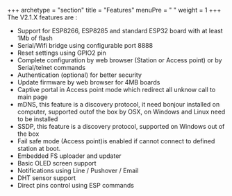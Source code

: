 +++
archetype = "section"
title = "Features"
menuPre = "<i class='fas fa-list'></i> "
weight = 1
+++
The V2.1.X features are :   

* Support for ESP8266, ESP8285 and standard ESP32 board with at least 1Mb of flash
* Serial/Wifi bridge using configurable port 8888
* Reset settings using GPIO2 pin 
* Complete configuration by web browser (Station or Access point) or by Serial/telnet commands
* Authentication (optional) for better security
* Update firmware by web browser for 4MB boards
* Captive portal in Access point mode which redirect all unknow call to main page
* mDNS, this feature is a discovery protocol, it need bonjour installed on computer, supported outof the box by OSX, on Windows and Linux need to be installed
* SSDP, this feature is a discovery protocol, supported on Windows out of the box
* Fail safe mode (Access point)is enabled if cannot connect to defined station at boot.
* Embedded FS uploader and updater
* Basic OLED screen support  
* Notifications using Line / Pushover / Email
* DHT sensor support
* Direct pins control using ESP commands